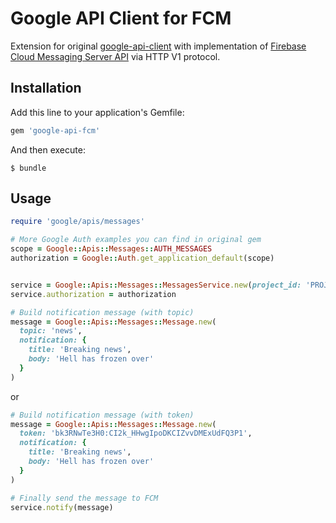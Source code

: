 # Google API Client for FCM

Extension for original [google-api-client](https://github.com/google/google-api-ruby-client) with implementation of 
[Firebase Cloud Messaging Server API](https://firebase.google.com/docs/cloud-messaging/server) via HTTP V1 protocol. 

## Installation

Add this line to your application's Gemfile:

```ruby
gem 'google-api-fcm'
```

And then execute:

```
$ bundle
```

## Usage

```ruby
require 'google/apis/messages'

# More Google Auth examples you can find in original gem
scope = Google::Apis::Messages::AUTH_MESSAGES
authorization = Google::Auth.get_application_default(scope)


service = Google::Apis::Messages::MessagesService.new(project_id: 'PROJECT-ID')
service.authorization = authorization
```

```ruby
# Build notification message (with topic)
message = Google::Apis::Messages::Message.new(
  topic: 'news',
  notification: {
    title: 'Breaking news',
    body: 'Hell has frozen over'
  }
)
```

or

```ruby
# Build notification message (with token)
message = Google::Apis::Messages::Message.new(
  token: 'bk3RNwTe3H0:CI2k_HHwgIpoDKCIZvvDMExUdFQ3P1',
  notification: {
    title: 'Breaking news',
    body: 'Hell has frozen over'
  }
)
```

```ruby
# Finally send the message to FCM
service.notify(message)
```
